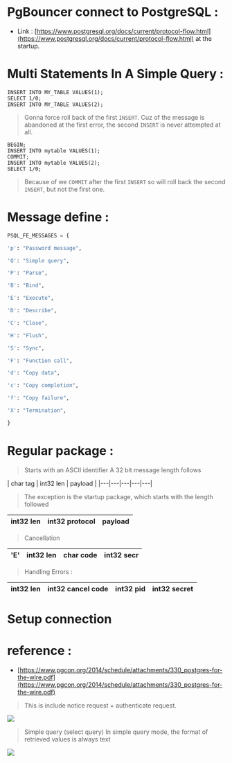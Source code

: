 # PgBouncer connect to PostgreSQL : 
- Link : [https://www.postgresql.org/docs/current/protocol-flow.html](https://www.postgresql.org/docs/current/protocol-flow.html) at the startup.

# Multi Statements In A Simple Query : 
```psql
INSERT INTO MY_TABLE VALUES(1);
SELECT 1/0;
INSERT INTO MY_TABLE VALUES(2);
```

> Gonna force roll back of the first ```INSERT```.  Cuz of the message is abandoned at the first error, the second ```INSERT``` is never attempted at all.

```
BEGIN;
INSERT INTO mytable VALUES(1);
COMMIT;
INSERT INTO mytable VALUES(2);
SELECT 1/0;
```

> Because of we ```COMMIT``` after the first ```INSERT``` so will roll back the second ```INSERT```, but not the first one.


# Message define :
```python
PSQL_FE_MESSAGES = {

'p': "Password message",

'Q': "Simple query",

'P': "Parse",

'B': "Bind",

'E': "Execute",

'D': "Describe",

'C': "Close",

'H': "Flush",

'S': "Sync",

'F': "Function call",

'd': "Copy data",

'c': "Copy completion",

'f': "Copy failure",

'X': "Termination",

}
```
# Regular package :

> Starts with an ASCII identifier
> A 32 bit message length follows 

|  char tag | int32 len  |  payload |
|---|---|---|---|---|

> The exception is the startup package, which starts with the length followed

|  int32 len| int32 protocol  |  payload |
|---|---|---|

> Cancellation

|  'E'| int32 len  |  char code |  int32 secr|
|---|---|---|---|

> Handling Errors :

|  int32 len| int32 cancel code  |  int32 pid |  int32 secret|
|---|---|---|---|

# Setup connection 

# reference :
- [https://www.pgcon.org/2014/schedule/attachments/330_postgres-for-the-wire.pdf](https://www.pgcon.org/2014/schedule/attachments/330_postgres-for-the-wire.pdf)

> This is include notice request + authenticate request.

<img src="https://i.imgur.com/vCp28Nb.png">


> Simple query  (select  query)
> In simple query mode, the format of retrieved values is always text
<img src="https://i.imgur.com/PNAIY0l.png" />


<!--stackedit_data:
eyJoaXN0b3J5IjpbNjM2ODIyMTAwLDIwNTIyNDAwMzIsMTc0Nj
MzNDMwOSwxODkyMzU3Mzk1LC0xNzU2OTczOSwtMzA2NDEyMjUy
LDU4Mjk1NDg0Nyw3MzA5OTgxMTZdfQ==
-->